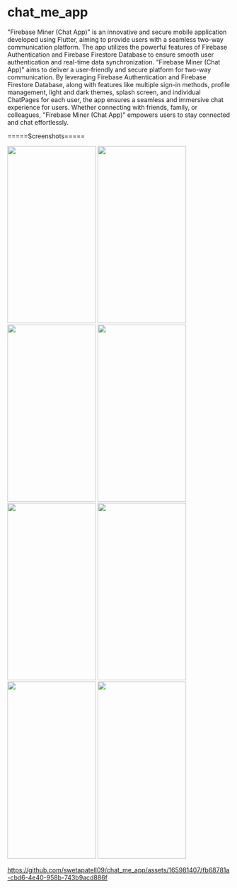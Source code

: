 # chat_me_app

"Firebase Miner (Chat App)" is an innovative and secure mobile application developed using
Flutter, aiming to provide users with a seamless two-way communication platform. The app
utilizes the powerful features of Firebase Authentication and Firebase Firestore Database to
ensure smooth user authentication and real-time data synchronization.
"Firebase Miner (Chat App)" aims to deliver a user-friendly and secure platform for two-way
communication. By leveraging Firebase Authentication and Firebase Firestore Database, along
with features like multiple sign-in methods, profile management, light and dark themes, splash
screen, and individual ChatPages for each user, the app ensures a seamless and immersive chat
experience for users. Whether connecting with friends, family, or colleagues, "Firebase Miner
(Chat App)" empowers users to stay connected and chat effortlessly.

=====Screenshots=====
<p>
  <img src="https://github.com/swetapatell09/chat_me_app/assets/165981407/49577779-12d9-4435-bdc7-5251eb76efa9" height="400px" width="200px"/>
  <img src="https://github.com/swetapatell09/chat_me_app/assets/165981407/489c979a-f891-4661-9731-9f4ef46bea02" height="400px" width="200px"/>
  <img src="https://github.com/swetapatell09/chat_me_app/assets/165981407/0e7135dd-708f-4294-850d-cabdc2bb3f5f" height="400px" width="200px"/>
  <img src="https://github.com/swetapatell09/chat_me_app/assets/165981407/9a34d35a-5b79-4562-8848-29e658b6284c" height="400px" width="200px"/>
  <img src="https://github.com/swetapatell09/chat_me_app/assets/165981407/bddc11fe-70e6-46ad-8d9b-387b8033c0c6" height="400px" width="200px"/>
  <img src="https://github.com/swetapatell09/chat_me_app/assets/165981407/41419fd8-8d83-4d48-babf-9b1de99cdf17" height="400px" width="200px"/>
  <img src="https://github.com/swetapatell09/chat_me_app/assets/165981407/3b65e55d-f9f9-4b01-93ac-097774b275ce" height="400px" width="200px"/>
  <img src="https://github.com/swetapatell09/chat_me_app/assets/165981407/50e4380a-d200-4de3-993c-38fb6392ea51" height="400px" width="200px"/>

  https://github.com/swetapatell09/chat_me_app/assets/165981407/fb68781a-cbd6-4e40-958b-743b9acd886f

</p>
